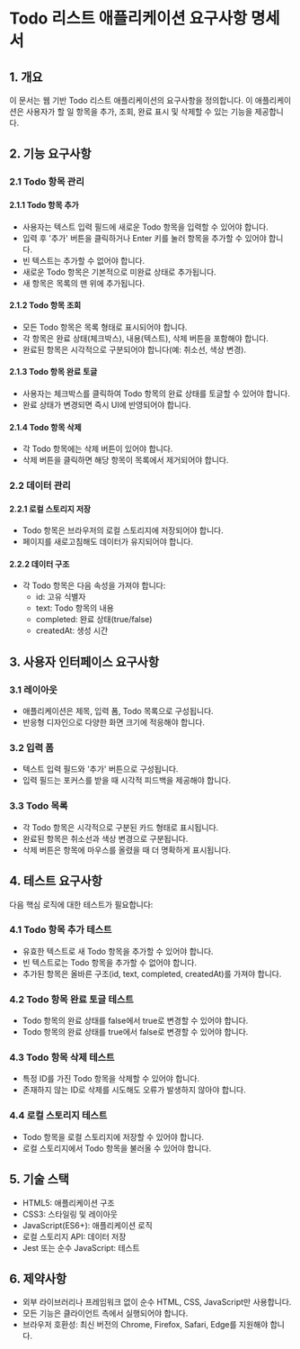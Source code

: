 # Todo 리스트 애플리케이션 요구사항 명세서

## 1. 개요

이 문서는 웹 기반 Todo 리스트 애플리케이션의 요구사항을 정의합니다. 이 애플리케이션은 사용자가 할 일 항목을 추가, 조회, 완료 표시 및 삭제할 수 있는 기능을 제공합니다.

## 2. 기능 요구사항

### 2.1 Todo 항목 관리

#### 2.1.1 Todo 항목 추가
- 사용자는 텍스트 입력 필드에 새로운 Todo 항목을 입력할 수 있어야 합니다.
- 입력 후 '추가' 버튼을 클릭하거나 Enter 키를 눌러 항목을 추가할 수 있어야 합니다.
- 빈 텍스트는 추가할 수 없어야 합니다.
- 새로운 Todo 항목은 기본적으로 미완료 상태로 추가됩니다.
- 새 항목은 목록의 맨 위에 추가됩니다.

#### 2.1.2 Todo 항목 조회
- 모든 Todo 항목은 목록 형태로 표시되어야 합니다.
- 각 항목은 완료 상태(체크박스), 내용(텍스트), 삭제 버튼을 포함해야 합니다.
- 완료된 항목은 시각적으로 구분되어야 합니다(예: 취소선, 색상 변경).

#### 2.1.3 Todo 항목 완료 토글
- 사용자는 체크박스를 클릭하여 Todo 항목의 완료 상태를 토글할 수 있어야 합니다.
- 완료 상태가 변경되면 즉시 UI에 반영되어야 합니다.

#### 2.1.4 Todo 항목 삭제
- 각 Todo 항목에는 삭제 버튼이 있어야 합니다.
- 삭제 버튼을 클릭하면 해당 항목이 목록에서 제거되어야 합니다.

### 2.2 데이터 관리

#### 2.2.1 로컬 스토리지 저장
- Todo 항목은 브라우저의 로컬 스토리지에 저장되어야 합니다.
- 페이지를 새로고침해도 데이터가 유지되어야 합니다.

#### 2.2.2 데이터 구조
- 각 Todo 항목은 다음 속성을 가져야 합니다:
  - id: 고유 식별자
  - text: Todo 항목의 내용
  - completed: 완료 상태(true/false)
  - createdAt: 생성 시간

## 3. 사용자 인터페이스 요구사항

### 3.1 레이아웃
- 애플리케이션은 제목, 입력 폼, Todo 목록으로 구성됩니다.
- 반응형 디자인으로 다양한 화면 크기에 적응해야 합니다.

### 3.2 입력 폼
- 텍스트 입력 필드와 '추가' 버튼으로 구성됩니다.
- 입력 필드는 포커스를 받을 때 시각적 피드백을 제공해야 합니다.

### 3.3 Todo 목록
- 각 Todo 항목은 시각적으로 구분된 카드 형태로 표시됩니다.
- 완료된 항목은 취소선과 색상 변경으로 구분됩니다.
- 삭제 버튼은 항목에 마우스를 올렸을 때 더 명확하게 표시됩니다.

## 4. 테스트 요구사항

다음 핵심 로직에 대한 테스트가 필요합니다:

### 4.1 Todo 항목 추가 테스트
- 유효한 텍스트로 새 Todo 항목을 추가할 수 있어야 합니다.
- 빈 텍스트로는 Todo 항목을 추가할 수 없어야 합니다.
- 추가된 항목은 올바른 구조(id, text, completed, createdAt)를 가져야 합니다.

### 4.2 Todo 항목 완료 토글 테스트
- Todo 항목의 완료 상태를 false에서 true로 변경할 수 있어야 합니다.
- Todo 항목의 완료 상태를 true에서 false로 변경할 수 있어야 합니다.

### 4.3 Todo 항목 삭제 테스트
- 특정 ID를 가진 Todo 항목을 삭제할 수 있어야 합니다.
- 존재하지 않는 ID로 삭제를 시도해도 오류가 발생하지 않아야 합니다.

### 4.4 로컬 스토리지 테스트
- Todo 항목을 로컬 스토리지에 저장할 수 있어야 합니다.
- 로컬 스토리지에서 Todo 항목을 불러올 수 있어야 합니다.

## 5. 기술 스택

- HTML5: 애플리케이션 구조
- CSS3: 스타일링 및 레이아웃
- JavaScript(ES6+): 애플리케이션 로직
- 로컬 스토리지 API: 데이터 저장
- Jest 또는 순수 JavaScript: 테스트

## 6. 제약사항

- 외부 라이브러리나 프레임워크 없이 순수 HTML, CSS, JavaScript만 사용합니다.
- 모든 기능은 클라이언트 측에서 실행되어야 합니다.
- 브라우저 호환성: 최신 버전의 Chrome, Firefox, Safari, Edge를 지원해야 합니다.

